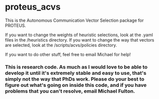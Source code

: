 # proteus_acvs

This is the Autonomous Communication Vector Selection package for PROTEUS. 

If you want to change the weights of heuristic selections, look at the .yaml files in the /heuristics directory.
If you want to change the way that vectors are selected, look at the /scripts/acvs/policies directory. 

If you want to do other stuff, feel free to email Michael for help!


### This is research code. As much as I would love to be able to develop it until it's extremely stable and easy to use, that's simply not the way that PhDs work. Please do your best to figure out what's going on inside this code, and if you have problems that you can't resolve, email Michael Fulton.
